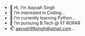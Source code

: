 - 👋 Hi, I’m Aayush Singh
- 👀 I’m interested in Coding...
- 🌱 I’m currently learning Python...
- 💞️ I’m pursuing B.Tech @ IIT ROPAR
- 📫 aayush99singh@gmail.com...

<!---
aayush99singh/aayush99singh is a ✨ special ✨ repository because its `README.md` (this file) appears on your GitHub profile.
You can click the Preview link to take a look at your changes.
--->
